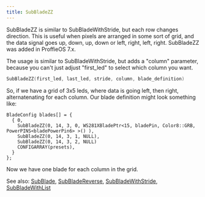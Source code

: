 ```yaml
---
title: SubBladeZZ
---
```


SubBladeZZ is similar to SubBladeWithStride, but each row changes direction. This is useful when pixels are arranged in some sort of grid, and the data signal goes up, down, up, down or left, right, left, right. SubBladeZZ was added in ProffieOS 7.x.

The usage is similar to SubBladeWithStride, but adds a "column" parameter, because you can't just adjust "first_led" to select which column you want.
```cpp
SubBladeZZ(first_led, last_led, stride, column, blade_definition)
```

So, if we have a grid of 3x5 leds, where data is going left, then right, alternatenating for each column. Our blade definition might look something like:
```
BladeConfig blades[] = {
  { 0,
    SubBladeZZ(0, 14, 3, 0, WS281XBladePtr<15, bladePin, Color8::GRB, PowerPINS<bladePowerPin6> >() ),
    SubBladeZZ(0, 14, 3, 1, NULL),
    SubBladeZZ(0, 14, 3, 2, NULL)
    CONFIGARRAY(presets),
  }
};
```

Now we have one blade for each column in the grid.

See also: [SubBlade](/config/blades/subblade.html), [SubBladeReverse](/config/blades/subladereverse.html), [SubBladeWithStride](/config/blades/subbbladewithstride.html), [SubBladeWithList](/config/blades/subbladewithlist.html)

